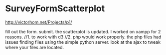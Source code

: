 SurveyFormScatterplot
=====================
http://victorhom.net/Projects/p1/


fill out the form. submit. the scatterplot is updated.
I worked on xampp for 2 reasons.
//1. to work with d3
//2. php would work properly. the php files had issues 
finding files using the simple python server. 
look at the ajax to tweak where
your files are located.
